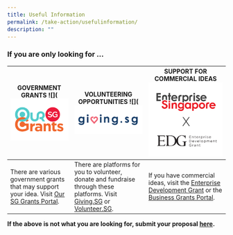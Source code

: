 ```yaml
---
title: Useful Information
permalink: /take-action/usefulinformation/
description: ""
---
```

### If you are only looking for ... 



| GOVERNMENT GRANTS ![](![Our SG Grants Portal](/images/Partners%20portal/oursggrants_logo.png) | VOLUNTEERING OPPORTUNITIES ![](![Giving.sg logo](/images/Partners%20portal/givingsg_logo.png) | SUPPORT FOR COMMERCIAL IDEAS ![](/images/Partners%20portal/enterprise%20development%20grant.png)|
| -------- | -------- | -------- |
| There are various government grants that may support your idea. Visit [Our SG Grants Portal](https://oursggrants.gov.sg).  | There are platforms for you to volunteer, donate and fundraise through these platforms. Visit [Giving.SG](https://www.giving.sg) or [Volunteer.SG](https://www.volunteer.gov.sg/). | If you have commercial ideas, visit the [Enterprise Development Grant](https://www.enterprisesg.gov.sg/financial-support/enterprise-development-grant) or the [Business Grants Portal](https://www.businessgrants.gov.sg/).

**If the above is not what you are looking for, submit your proposal [here](https://go.gov.sg/takeactiontoday).**